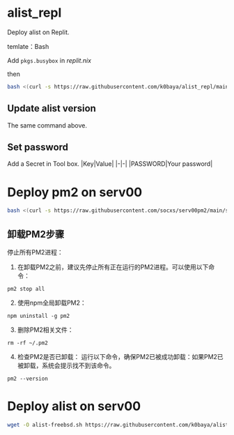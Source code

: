 # alist_repl
Deploy alist on Replit.

temlate：Bash

Add `pkgs.busybox` in *replit.nix*

then

```bash
bash <(curl -s https://raw.githubusercontent.com/k0baya/alist_repl/main/test.sh)
```
## Update alist version
The same command above.
## Set password
Add a Secret in Tool box.
|Key|Value|
|-|-|
|PASSWORD|Your password|

# Deploy pm2 on serv00

```bash
bash <(curl -s https://raw.githubusercontent.com/socxs/serv00pm2/main/serv00/install-pm2.sh)
```

## 卸载PM2步骤
停止所有PM2进程：
1. 在卸载PM2之前，建议先停止所有正在运行的PM2进程。可以使用以下命令：
```
pm2 stop all
```
2. 使用npm全局卸载PM2：
```
npm uninstall -g pm2
```
3. 删除PM2相关文件：
```
rm -rf ~/.pm2
```
4. 检查PM2是否已卸载：
运行以下命令，确保PM2已被成功卸载：如果PM2已被卸载，系统会提示找不到该命令。
```
pm2 --version
```

# Deploy alist on serv00

```bash
wget -O alist-freebsd.sh https://raw.githubusercontent.com/k0baya/alist_repl/main/serv00/alist-freebsd.sh && sh alist-freebsd.sh
```
